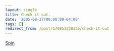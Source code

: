 ```yaml
---
layout: single
title: Check it out.
date: '2005-08-27T00:00:00-04:00'
tags: []
redirect_from: /post/170853220335/check-it-out
---
```

[Spin](http://72.4.161.243/doubleedgefilms.com/spin/player/player.swf)
